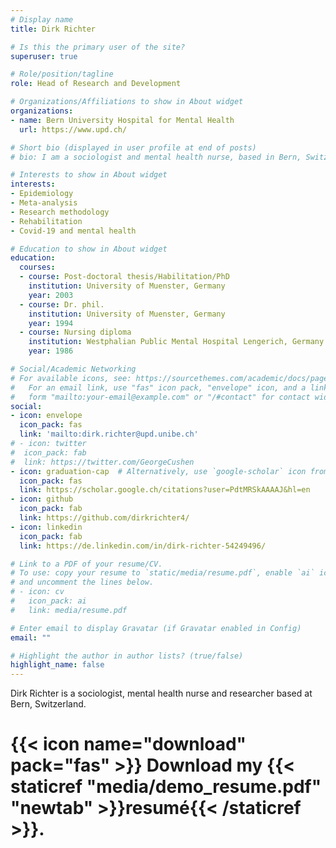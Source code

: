 ```yaml
---
# Display name
title: Dirk Richter

# Is this the primary user of the site?
superuser: true

# Role/position/tagline
role: Head of Research and Development

# Organizations/Affiliations to show in About widget
organizations:
- name: Bern University Hospital for Mental Health
  url: https://www.upd.ch/

# Short bio (displayed in user profile at end of posts)
# bio: I am a sociologist and mental health nurse, based in Bern, Switzerland. My research interests are psychiatric rehabilitation, psychiatric epidemiology, mental health nursing, aggression management in health care, Covid-19 and mental health.

# Interests to show in About widget
interests:
- Epidemiology
- Meta-analysis
- Research methodology
- Rehabilitation
- Covid-19 and mental health

# Education to show in About widget
education:
  courses:
  - course: Post-doctoral thesis/Habilitation/PhD
    institution: University of Muenster, Germany
    year: 2003
  - course: Dr. phil.
    institution: University of Muenster, Germany
    year: 1994
  - course: Nursing diploma
    institution: Westphalian Public Mental Hospital Lengerich, Germany
    year: 1986

# Social/Academic Networking
# For available icons, see: https://sourcethemes.com/academic/docs/page-builder/#icons
#   For an email link, use "fas" icon pack, "envelope" icon, and a link in the
#   form "mailto:your-email@example.com" or "/#contact" for contact widget.
social:
- icon: envelope
  icon_pack: fas
  link: 'mailto:dirk.richter@upd.unibe.ch'
# - icon: twitter
#  icon_pack: fab
#  link: https://twitter.com/GeorgeCushen
- icon: graduation-cap  # Alternatively, use `google-scholar` icon from `ai` icon pack
  icon_pack: fas
  link: https://scholar.google.ch/citations?user=PdtMRSkAAAAJ&hl=en
- icon: github
  icon_pack: fab
  link: https://github.com/dirkrichter4/
- icon: linkedin
  icon_pack: fab
  link: https://de.linkedin.com/in/dirk-richter-54249496/

# Link to a PDF of your resume/CV.
# To use: copy your resume to `static/media/resume.pdf`, enable `ai` icons in `params.toml`, 
# and uncomment the lines below.
# - icon: cv
#   icon_pack: ai
#   link: media/resume.pdf

# Enter email to display Gravatar (if Gravatar enabled in Config)
email: ""

# Highlight the author in author lists? (true/false)
highlight_name: false
---
```

Dirk Richter is a sociologist, mental health nurse and researcher based at Bern, Switzerland.

# {{< icon name="download" pack="fas" >}} Download my {{< staticref "media/demo_resume.pdf" "newtab" >}}resumé{{< /staticref >}}.
